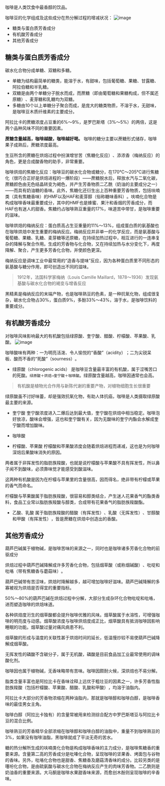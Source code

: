咖啡是人类饮食中最香醇的饮品。

咖啡豆的化学组成及这些成分在热分解过程的增减状况：
![image](https://github.com/user-attachments/assets/090f8bab-cc88-4c5d-8caa-fda39c5596bd)

- 糖类与蛋白质芳香成分
- 有机酸芳香成分
- 其他芳香成分

## 糖类与蛋白质芳香成分

碳水化合物分成单糖、双糖和多糖。
- 单糖为结构最简单的糖类，能溶于水，有甜味，包括葡萄糖、果糖、甘露糖、阿拉伯糖和半乳糖。
- 双糖是由两个单糖分子脱水而成，而蔗糖（即由葡萄糖和果糖构成，但不属还原糖）​、麦芽糖和乳糖均为双糖。
- 多糖由10个以上单糖分子聚合而成，是庞大的糖类物质，不溶于水，无甜味，是咖啡豆木质纤维素的主要成分。

阿拉比卡的蔗糖浓度占豆重的6%～9%，是罗巴斯塔（3%～5%）的两倍，这是两个品种风味不同的重要因素。

**蔗糖含量越高，咖啡越酸，咖啡越好喝。** 咖啡的糖分主要以蔗糖形式储存，咖啡果子成熟后，蔗糖浓度最高。

生豆所含的蔗糖在烘焙过程中扮演增甘苦（焦糖化反应）​、添浓香（梅纳反应）的角色，更是合成酸香物的助手，非常重要。

咖啡烘焙的焦糖化反应：咖啡豆的碳水化合物或糖分，在170℃～205℃进行焦糖化（很巧合正好是烘焙进程的一爆阶段）——蔗糖脱水后，释放水汽与二氧化碳，蔗糖颜色由无色结晶转变为褐色，并产生芳香物质二乙酰（奶油的主要成分之一）——而具有奶油糖的香味。此外，焦糖化还衍生出上百种重要芳香物质，包括呋喃类（具有焦糖香味）的HMF以及HAF和麦芽醇（俗称糖味香料）​。呋喃化合物是构成咖啡香味最重要成分，其中的HMF也是蜂蜜、果汁和香烟的芳香成分，而HAF也有迷人的甜香。焦糖约占咖啡熟豆重量的17%，味道苦中带甘，是咖啡重要的滋味。

咖啡烘焙的梅纳反应：蛋白质高占生豆重量的11%～13%，组成蛋白质的氨基酸也在咖啡烘焙中发生重要的梅纳反应。梅纳反应并非单一的化学反应，而是氨基酸与葡萄糖、果糖、乳糖、麦芽糖等还原糖，在持续加热过程中，相互进行的一连串复杂的降解与聚合作用。生成的芳香物与化合物，又在持续加热与水分变化下，再度降解、聚合，产生更多芳香化合物，并使颜色更深。

梅纳反应是调味工业中最常用的“造香与提味”反应，因为各种蛋白质里不同形态的氨基酸与糖分作用，即可创造出不同的滋味。

> 1912年，法国科学家梅纳（Louis Camille Maillard，1878～1936）发现氨基酸与碳水化合物的褐变与增香反应

黑精素是梅纳反应的末端产物，也是咖啡熟豆的色素，是一种抗氧化物，组成很复杂，碳水化合物占30%，蛋白质9%，多酚33%～43%，溶于水，是咖啡饮料的重要成分。

## 有机酸芳香成分

对咖啡风味影响最大的有机酸包括绿原酸、奎宁酸、醋酸、柠檬酸、苹果酸、乳酸。
![image](https://github.com/user-attachments/assets/dc3676c3-bc97-44fa-a100-0f7affadf3e1)

咖啡酸味有两种：一为明亮活泼、令人愉悦的“香酸”​（acidity）​；二为尖锐呆板、酸而不香的“死酸”​（sourness）​。

- 绿原酸（chlorogenic acids）
是咖啡豆含量最丰富的有机酸，属于涩嘴苦口的死酸。`绿原酸＋烘焙→奎宁酸＋咖啡酸`。绿原酸含量越高，咖啡因通常也会高。
> 有机酸是植物光合作用与新陈代谢的重要产物，对植物细胞生长很重要

绿原酸虽不讨好味蕾，却是强效抗氧化物，有助人体抗癌，咖啡是人类摄取绿原酸最主要的来源。

- 奎宁酸
奎宁酸浓度进入二爆后达到最大值，奎宁酸在烘焙中相当稳定。咖啡泡好放凉，酸味会增强，这也和奎宁酸有关，因为无酸味的奎宁内酯会水解成奎宁酸而增加酸味。

- 咖啡酸
- 柠檬酸、苹果酸
柠檬酸和苹果酸浓度会随着烘焙进程而递减，这也是为何咖啡深焙后果酸味消失的原因。

两者属于非挥发性的脂肪族羧酸，也就是说柠檬酸与苹果酸不具有挥发性，所以鼻子闻不到酸味，必须靠味觉才能感受到酸滋味。

这两种有机酸是因为在柠檬与苹果里的含量很高，因而得名，绝非带有柠檬或苹果的香气而命名。

柠檬酸与苹果酸属于脂肪族羧酸，很容易和醇类结合，产生迷人花果香气的酯类香料，食品工业常以脂肪族羧酸与醇类，合成带有花果香气的脂肪族羧酸酯。

- 乙酸、乳酸
属于脂肪族羧酸的醋酸（有挥发性）​、乳酸（无挥发性）​、甘醇酸和甲酸（有挥发性）​，皆是蔗糖在烘焙中创造出的香酸。

## 其他芳香成分

葫芦巴碱属于植物碱，是咖啡苦味的来源之一，同时也是咖啡诸多芳香化合物的前驱成分

烘焙过程中葫芦巴碱降解成许多芳香化合物，包括烟草酸（或称烟碱酸）​、吡啶和吡咯（带有焦糖香与蘑菇味）​。

葫芦巴碱带有苦涩味，烘焙时降解越多，越可增加咖啡好滋味。葫芦巴碱降解的多寡被视为烘焙是否得宜的重要指标。

50%～80%的葫芦巴碱在烘焙过程中分解，大部分生成杂环化合物吡啶和吡咯，进而塑造咖啡的烘焙味道。

各种烘焙度洐生的烟草酸都会提升咖啡优雅的风味。烟草酸属于水溶性，可增强咖啡的明亮度与动感。烟草酸浓度与咖啡烘焙度成正比，烟草酸具有抵消咖啡因影响睡眠的功能。烟草酸过量对痛风病患不利。

烟草酸的形成与温度的关联性甚于烘焙时间的延长，低温慢炒较不易使葫芦巴碱降解成烟草酸。

无挥发性的磷酸不含碳分子，属于无机酸，磷酸是目前食品加工业最常使用的调味酸化剂。

咖啡因也属于植物碱，无香味略带有苦味。咖啡因颇耐火候，深烘焙也不易分解。

脂类含量丰富也是阿拉比卡在香味诠释上远优于粗壮豆的因素之一，许多芳香性脂肪族羧酸（包括柠檬酸、苹果酸、醋酸、乳酸和甲酸）​，均溶于油脂内。

阿拉比卡大部分的芳香物浓缩在两种油脂内，那就是咖啡醇和咖啡白醇，是咖啡香味的最佳男女主角。

咖啡白醇（阿拉比卡独有）的含量常被用来检测综合配方中罗巴斯塔豆与阿拉比卡豆的混合比例。

咖啡熟豆的芳香精华全部浓缩在咖啡醇和咖啡白醇的油脂中，重量不到咖啡熟豆的3%，如果没有咖啡油脂，黑咖啡就成了平淡无奇的苦水。

糖的热分解所生成的呋喃类化合物是构成咖啡香味的主力成分，是咖啡焦糖香的重要来源。含量第二高的芳香成分是吡嗪化合物，呈现咖啡的坚果香、烤面包与谷物的香味。另外，吡咯化合物也是甜香、焦糖香及磨菇清香味的成分。比较另类的是噻吩化合物，是由硫氨酸与碳水化合物在梅纳反应产生的肉味芳香物。二乙酰则是奶油香的重要来源。大马酮是咖啡水果甜香味来源，而愈创木酚则呈现咖啡的辛香味。